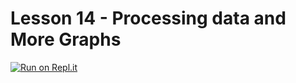 # Lesson 14 - Processing data and More Graphs


[![Run on Repl.it](https://repl.it/badge/github/MrBenjaminCounter/Lesson-14)](https://repl.it/github/MrBenjaminCounter/Lesson-14)


